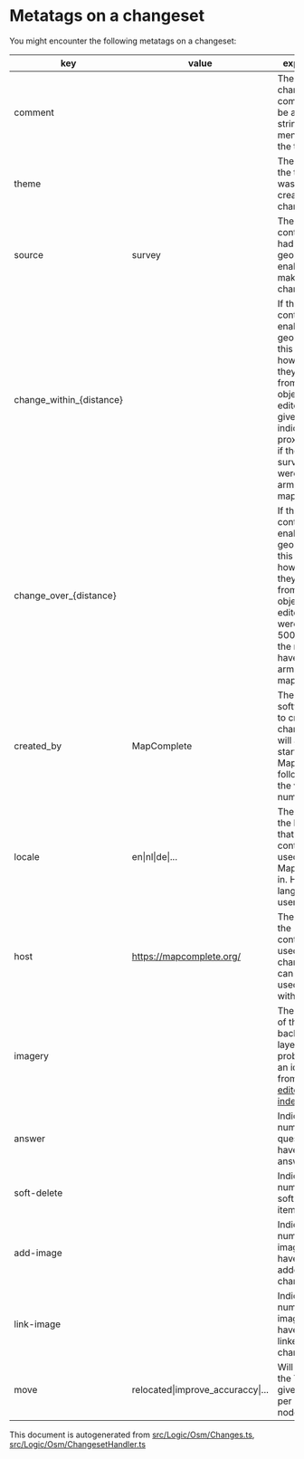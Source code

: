 [//]: # (WARNING: this file is automatically generated. Please find the sources at the bottom and edit those sources)



 Metatags on a changeset 
=========================

 You might encounter the following metatags on a changeset: 

key | value | explanation | source
----- | ------- | ------------- | --------
comment |   | The changeset comment. Will be a fixed string, mentioning the theme  | default
theme |   | The name of the theme that was used to create this change.   | default
source | survey | The contributor had their geolocation enabled while making changes  | default
change_within_{distance} |   | If the contributor enabled their geolocation, this will hint how far away they were from the objects they edited. This gives an indication of proximity and if they truly surveyed or were armchair-mapping  | default
change_over_{distance} |   | If the contributor enabled their geolocation, this will hint how far away they were from the objects they edited. If they were over 5000m away, the might have been armchair-mapping  | default
created_by | MapComplete <version> | The piece of software used to create this changeset; will always start with MapComplete, followed by the version number  | default
locale | en\|nl\|de\|... | The code of the language that the contributor used MapComplete in. Hints what language the user speaks.  | default
host | https://mapcomplete.org/<theme> | The URL that the contributor used to make changes. One can see the used instance with this  | default
imagery |   | The identifier of the used background layer, this will probably be an identifier from the [editor layer index](https://github.com/osmlab/editor-layer-index)  | default
answer |   | Indicates the number of questions that have been answered  | ChangeTag
soft-delete |   | Indicates the number of soft-deleted items  | ChangeTag
add-image |   | Indicates the number of images that have been added in this changeset  | ChangeTag
link-image |   | Indicates the number of images that have been linked in this changeset  | ChangeTag
move | relocated\|improve_accuraccy\|... | Will appear if the  This might give a reason per modified node or way | ChangeLocation
 

This document is autogenerated from [src/Logic/Osm/Changes.ts](https://github.com/pietervdvn/MapComplete/blob/develop/src/Logic/Osm/Changes.ts), [src/Logic/Osm/ChangesetHandler.ts](https://github.com/pietervdvn/MapComplete/blob/develop/src/Logic/Osm/ChangesetHandler.ts)
